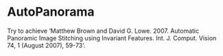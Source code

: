 # AutoPanorama
Try to achieve ‘Matthew Brown and David G. Lowe. 2007. Automatic Panoramic Image Stitching using Invariant Features. Int. J. Comput. Vision 74, 1 (August 2007), 59-73’.
